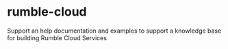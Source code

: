# rumble-cloud
Support an help documentation and examples to support a knowledge base for building Rumble Cloud Services
